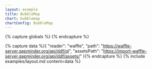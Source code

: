 ```yaml
---
layout: example
title: BubbleMap
chart: bubblemap
chartConfig: BubbleMap
---
```


{% capture globals %}
{% endcapture %}

{% capture data %}{
  "reader": "waffle",
  "path": "https://waffle-server.gapminder.org/api/ddf/ql",
  "assetsPath": "https://import-waffle-server.gapminder.org/api/ddf/assets/"
}{% endcapture %}
{% include examples/layout.md content=data %}